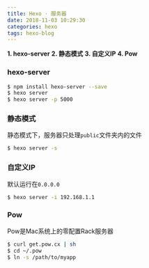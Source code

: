```yaml
---
title: Hexo · 服务器
date: 2018-11-03 10:29:30
categories: hexo
tags: hexo-blog
---
```


**1. hexo-server**
**2. 静态模式**
**3. 自定义IP**
**4. Pow**

<!-- more -->

### hexo-server
```bash
$ npm install hexo-server --save
$ hexo server
$ hexo server -p 5000
```

### 静态模式
静态模式下，服务器只处理`public`文件夹内的文件

```bash
$ hexo server -s
```

### 自定义IP
默认运行在`0.0.0.0`
```bash
$ hexo server -i 192.168.1.1
```

### Pow
Pow是Mac系统上的零配置Rack服务器
```bash
$ curl get.pow.cx | sh
$ cd ~/.pow
$ ln -s /path/to/myapp
```
